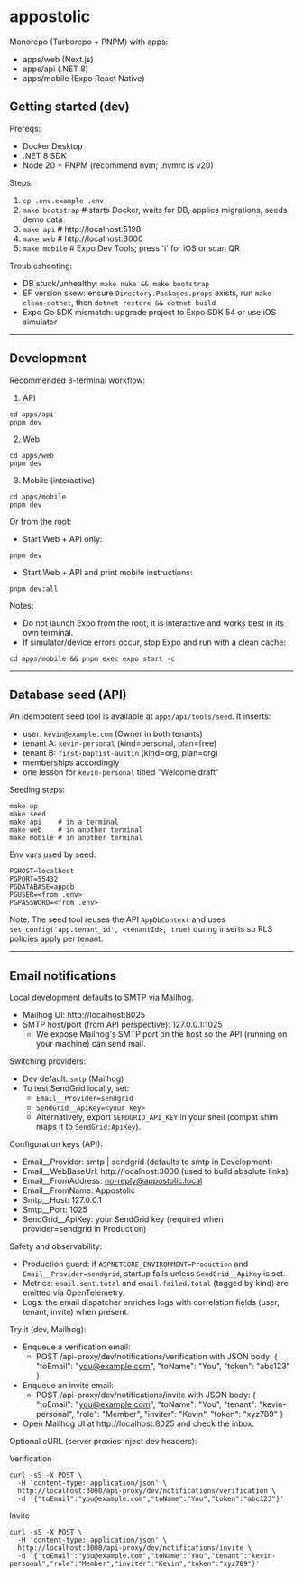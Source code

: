 # appostolic

Monorepo (Turborepo + PNPM) with apps:

- apps/web (Next.js)
- apps/api (.NET 8)
- apps/mobile (Expo React Native)

## Getting started (dev)

Prereqs:

- Docker Desktop
- .NET 8 SDK
- Node 20 + PNPM (recommend nvm; .nvmrc is v20)

Steps:

1. `cp .env.example .env`
2. `make bootstrap` # starts Docker, waits for DB, applies migrations, seeds demo data
3. `make api` # http://localhost:5198
4. `make web` # http://localhost:3000
5. `make mobile` # Expo Dev Tools; press 'i' for iOS or scan QR

Troubleshooting:

- DB stuck/unhealthy: `make nuke && make bootstrap`
- EF version skew: ensure `Directory.Packages.props` exists, run `make clean-dotnet`, then `dotnet restore && dotnet build`
- Expo Go SDK mismatch: upgrade project to Expo SDK 54 or use iOS simulator

---

## Development

Recommended 3-terminal workflow:

1. API

```
cd apps/api
pnpm dev
```

2. Web

```
cd apps/web
pnpm dev
```

3. Mobile (interactive)

```
cd apps/mobile
pnpm dev
```

Or from the root:

- Start Web + API only:

```
pnpm dev
```

- Start Web + API and print mobile instructions:

```
pnpm dev:all
```

Notes:

- Do not launch Expo from the root; it is interactive and works best in its own terminal.
- If simulator/device errors occur, stop Expo and run with a clean cache:

```
cd apps/mobile && pnpm exec expo start -c
```

---

## Database seed (API)

An idempotent seed tool is available at `apps/api/tools/seed`.
It inserts:

- user: `kevin@example.com` (Owner in both tenants)
- tenant A: `kevin-personal` (kind=personal, plan=free)
- tenant B: `first-baptist-austin` (kind=org, plan=org)
- memberships accordingly
- one lesson for `kevin-personal` titled "Welcome draft"

Seeding steps:

```
make up
make seed
make api    # in a terminal
make web    # in another terminal
make mobile # in another terminal
```

Env vars used by seed:

```
PGHOST=localhost
PGPORT=55432
PGDATABASE=appdb
PGUSER=<from .env>
PGPASSWORD=<from .env>
```

Note: The seed tool reuses the API `AppDbContext` and uses `set_config('app.tenant_id', <tenantId>, true)` during inserts so RLS policies apply per tenant.

---

## Email notifications

Local development defaults to SMTP via Mailhog.

- Mailhog UI: http://localhost:8025
- SMTP host/port (from API perspective): 127.0.0.1:1025
  - We expose Mailhog's SMTP port on the host so the API (running on your machine) can send mail.

Switching providers:

- Dev default: `smtp` (Mailhog)
- To test SendGrid locally, set:
  - `Email__Provider=sendgrid`
  - `SendGrid__ApiKey=<your key>`
  - Alternatively, export `SENDGRID_API_KEY` in your shell (compat shim maps it to `SendGrid:ApiKey`).

Configuration keys (API):

- Email\_\_Provider: smtp | sendgrid (defaults to smtp in Development)
- Email\_\_WebBaseUrl: http://localhost:3000 (used to build absolute links)
- Email\_\_FromAddress: no-reply@appostolic.local
- Email\_\_FromName: Appostolic
- Smtp\_\_Host: 127.0.0.1
- Smtp\_\_Port: 1025
- SendGrid\_\_ApiKey: your SendGrid key (required when provider=sendgrid in Production)

Safety and observability:

- Production guard: if `ASPNETCORE_ENVIRONMENT=Production` and `Email__Provider=sendgrid`, startup fails unless `SendGrid__ApiKey` is set.
- Metrics: `email.sent.total` and `email.failed.total` (tagged by kind) are emitted via OpenTelemetry.
- Logs: the email dispatcher enriches logs with correlation fields (user, tenant, invite) when present.

Try it (dev, Mailhog):

- Enqueue a verification email:
  - POST /api-proxy/dev/notifications/verification with JSON body: { "toEmail": "you@example.com", "toName": "You", "token": "abc123" }
- Enqueue an invite email:
  - POST /api-proxy/dev/notifications/invite with JSON body: { "toEmail": "you@example.com", "toName": "You", "tenant": "kevin-personal", "role": "Member", "inviter": "Kevin", "token": "xyz789" }
- Open Mailhog UI at http://localhost:8025 and check the inbox.

Optional cURL (server proxies inject dev headers):

Verification

```
curl -sS -X POST \
  -H 'content-type: application/json' \
  http://localhost:3000/api-proxy/dev/notifications/verification \
  -d '{"toEmail":"you@example.com","toName":"You","token":"abc123"}'
```

Invite

```
curl -sS -X POST \
  -H 'content-type: application/json' \
  http://localhost:3000/api-proxy/dev/notifications/invite \
  -d '{"toEmail":"you@example.com","toName":"You","tenant":"kevin-personal","role":"Member","inviter":"Kevin","token":"xyz789"}'
```
